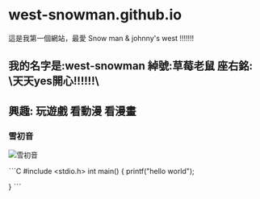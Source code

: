 # west-snowman.github.io
這是我第一個網站，最愛 Snow man & johnny's west !!!!!!!

## 我的名字是:west-snowman 綽號:草莓老鼠 座右銘: \\天天yes開心!!!!!!\\
## 興趣: 玩遊戲 看動漫 看漫畫
### 雪初音
![雪初音](https://snowmiku.com/2020/images/info/snowmiku/main_visual.jpg)

ˋˋˋC
#include <stdio.h>
int main()
{
printf("hello world");

}
ˋˋˋ
